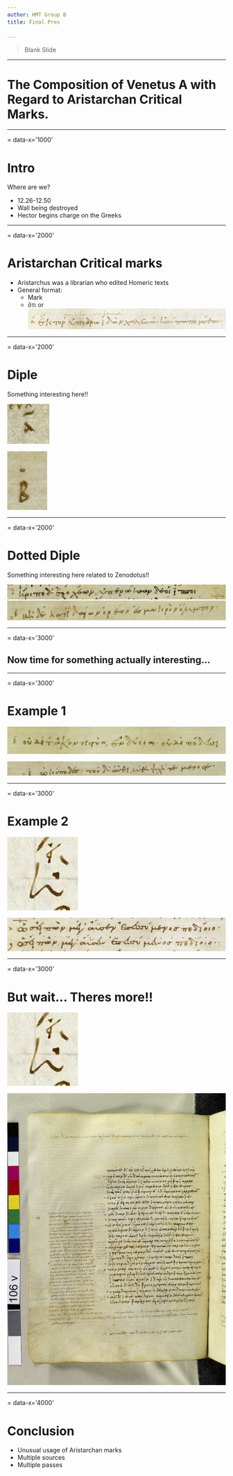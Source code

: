 ```yaml
---
author: HMT Group B
title: Final Pres

---
```

> Blank Slide

---
# The Composition of Venetus A with Regard to Aristarchan Critical Marks.

---
= data-x='1000'
# Intro

Where are we?

- 12.26-12.50
- Wall being destroyed
- Hector begins charge on the Greeks

---
= data-x='2000'
# Aristarchan Critical marks

- Aristarchus was a librarian who edited Homeric texts
- General format:
	- Mark
	- ὅτι or ![oti][oti_example]

[oti_example]: images/img22.jpg

---
= data-x='2000'
# Diple

Something interesting here!!

![Diple Line][diple_line]

![Diple Scholion][diple_scholion]

[diple_line]: images/img18.jpg

[diple_scholion]: images/img19.jpg

---
= data-x='2000'
# Dotted Diple

Something interesting here related to Zenodotus!!

![Dot Diple Line][dot_diple_line] ![Dot Diple Scholion][dot_diple_scholion]

[dot_diple_line]: images/img20.jpg

[dot_diple_scholion]: images/img21.jpg

---
= data-x='3000'
## Now time for something actually interesting...

---
= data-x='3000'
# Example 1

![Oti Interlinear Line][oti_interlinear_line]

![Oti Interlinear Odd][oti_interlinear_odd]

[oti_interlinear_line]: images/img23.jpg

[oti_interlinear_odd]: images/img24.jpg

---
= data-x='3000'
# Example 2

![2 Diple Line][2_diple_line]

![2 Diple Oti 1][2_diple_oti1]

[2_diple_line]: images/img15.jpg

[2_diple_oti1]: images/img16.jpg

---
= data-x='3000'
# But wait... Theres more!!

![2 Diple Line][2_diple_line]

![2 Diple Oti 2][2_diple_oti2]

[2_diple_oti2]: images/img17.jpg

---
= data-x='4000'
# Conclusion

- Unusual usage of Aristarchan marks
- Multiple sources
- Multiple passes

